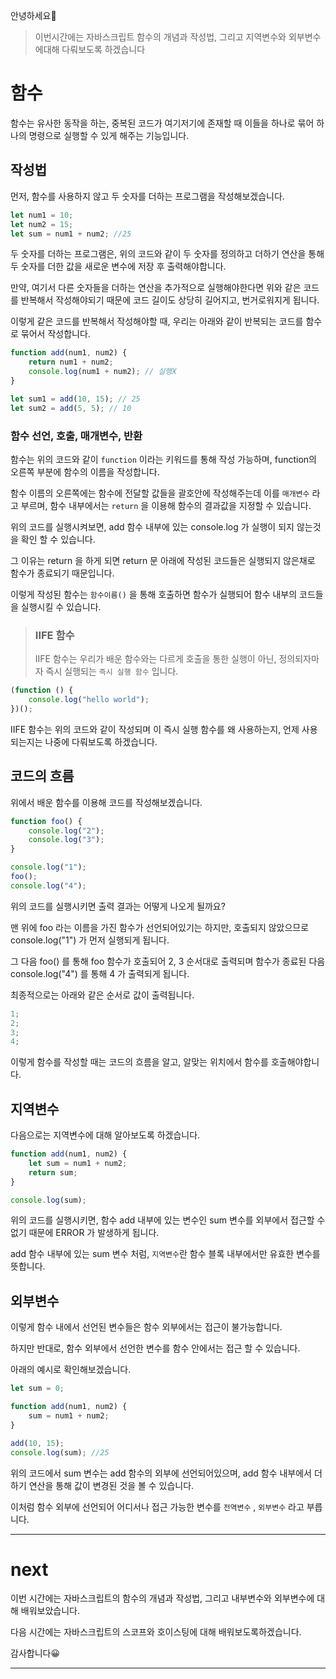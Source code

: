 안녕하세요🤩

> 이번시간에는 자바스크립트 함수의 개념과 작성법, 그리고 지역변수와 외부변수에대해 다뤄보도록 하겠습니다

# 함수

함수는 유사한 동작을 하는, 중복된 코드가 여기저기에 존재할 때 이들을 하나로 묶어 하나의 명령으로 실행할 수 있게 해주는 기능입니다.

## 작성법

먼저, 함수를 사용하지 않고 두 숫자를 더하는 프로그램을 작성해보겠습니다.

```js
let num1 = 10;
let num2 = 15;
let sum = num1 + num2; //25
```

두 숫자를 더하는 프로그램은, 위의 코드와 같이 두 숫자를 정의하고 더하기 연산을 통해 두 숫자를 더한 값을 새로운 변수에 저장 후 출력해야합니다.

만약, 여기서 다른 숫자들을 더하는 연산을 추가적으로 실행해야한다면 위와 같은 코드를 반복해서 작성해야되기 때문에 코드 길이도 상당히 길어지고, 번거로워지게 됩니다.

이렇게 같은 코드를 반복해서 작성해야할 때, 우리는 아래와 같이 반복되는 코드를 함수로 묶어서 작성합니다.

```js
function add(num1, num2) {
    return num1 + num2;
    console.log(num1 + num2); // 실행X
}

let sum1 = add(10, 15); // 25
let sum2 = add(5, 5); // 10
```

### 함수 선언, 호출, 매개변수, 반환

함수는 위의 코드와 같이 `function` 이라는 키워드를 통해 작성 가능하며, function의 오른쪽 부분에 함수의 이름을 작성합니다.

함수 이름의 오른쪽에는 함수에 전달할 값들을 괄호안에 작성해주는데 이를 `매개변수` 라고 부르며,
함수 내부에서는 `return` 을 이용해 함수의 결과값을 지정할 수 있습니다.

위의 코드를 실행시켜보면, add 함수 내부에 있는 console.log 가 실행이 되지 않는것을 확인 할 수 있습니다.

그 이유는 return 을 하게 되면 return 문 아래에 작성된 코드들은 실행되지 않은채로 함수가 종료되기 때문입니다.

이렇게 작성된 함수는 `함수이름()` 을 통해 호출하면 함수가 실행되어 함수 내부의 코드들을 실행시킬 수 있습니다.

> ### IIFE 함수
>
> IIFE 함수는 우리가 배운 함수와는 다르게 호출을 통한 실행이 아닌, 정의되자마자 즉시 실행되는 `즉시 실행 함수` 입니다.

```js
(function () {
    console.log("hello world");
})();
```

IIFE 함수는 위의 코드와 같이 작성되며 이 즉시 실행 함수를 왜 사용하는지, 언제 사용되는지는 나중에 다뤄보도록 하겠습니다.

## 코드의 흐름

위에서 배운 함수를 이용해 코드를 작성해보겠습니다.

```js
function foo() {
    console.log("2");
    console.log("3");
}

console.log("1");
foo();
console.log("4");
```

위의 코드를 실행시키면 출력 결과는 어떻게 나오게 될까요?

맨 위에 foo 라는 이름을 가진 함수가 선언되어있기는 하지만, 호출되지 않았으므로 console.log("1") 가 먼저 실행되게 됩니다.

그 다음 foo() 를 통해 foo 함수가 호출되어 2, 3 순서대로 출력되며 함수가 종료된 다음 console.log("4") 를 통해 4 가 출력되게 됩니다.

최종적으로는 아래와 같은 순서로 값이 출력됩니다.

```js
1;
2;
3;
4;
```

이렇게 함수를 작성할 때는 코드의 흐름을 알고, 알맞는 위치에서 함수를 호출해야합니다.

## 지역변수

다음으로는 지역변수에 대해 알아보도록 하겠습니다.

```js
function add(num1, num2) {
    let sum = num1 + num2;
    return sum;
}

console.log(sum);
```

위의 코드를 실행시키면, 함수 add 내부에 있는 변수인 sum 변수를 외부에서 접근할 수 없기 때문에 ERROR 가 발생하게 됩니다.

add 함수 내부에 있는 sum 변수 처럼, `지역변수`란 함수 블록 내부에서만 유효한 변수를 뜻합니다.

## 외부변수

이렇게 함수 내에서 선언된 변수들은 함수 외부에서는 접근이 불가능합니다.

하지만 반대로, 함수 외부에서 선언한 변수를 함수 안에서는 접근 할 수 있습니다.

아래의 예시로 확인해보겠습니다.

```js
let sum = 0;

function add(num1, num2) {
    sum = num1 + num2;
}

add(10, 15);
console.log(sum); //25
```

위의 코드에서 sum 변수는 add 함수의 외부에 선언되어있으며,
add 함수 내부에서 더하기 연산을 통해 값이 변경된 것을 볼 수 있습니다.

이처럼 함수 외부에 선언되어 어디서나 접근 가능한 변수를 `전역변수` , `외부변수` 라고 부릅니다.

---

# next

이번 시간에는 자바스크립트의 함수의 개념과 작성법, 그리고 내부변수와 외부변수에 대해 배워보았습니다.

다음 시간에는 자바스크립트의 스코프와 호이스팅에 대해 배워보도록하겠습니다.

감사합니다😀

---
